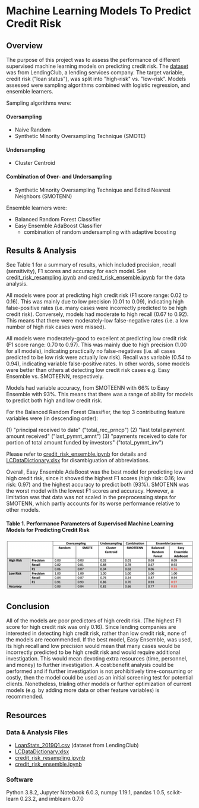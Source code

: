 # Machine Learning Models To Predict Credit Risk

## Overview
The purpose of this project was to assess the performance of different supervised machine learning models on predicting credit risk. The [dataset](data/LoanStats_2019Q1.csv) was from LendingClub, a lending services company. The target variable, credit risk ("loan status"), was split into "high-risk" vs. "low-risk". Models assessed were sampling algorithms combined with logistic regression, and ensemble learners. 

Sampling algorithms were:

#### Oversampling
- Naive Random
- Synthetic Minority Oversampling Technique (SMOTE)

#### Undersampling
- Cluster Centroid

#### Combination of Over- and Undersampling
- Synthetic Minority Oversampling Technique and Edited Nearest Neighbors (SMOTENN)

Ensemble learners were:
- Balanced Random Forest Classifier
- Easy Ensemble AdaBoost Classifier
    - combination of random undersampling with adaptive boosting

## Results & Analysis
See Table 1 for a summary of results, which included precision, recall (sensitivity), F1 scores and accuracy for each model. See [credit_risk_resampling.ipynb](analysis/credit_risk_resampling.ipynb) and [credit_risk_ensemble.ipynb](analysis/credit_risk_ensemble.ipynb) for the data analysis.

All models were poor at predicting high credit risk (F1 score range: 0.02 to 0.16). This was mainly due to low precision (0.01 to 0.09), indicating high false-positive rates (i.e. many cases were incorrectly predicted to be high credit risk). Conversely, models had moderate to high recall (0.67 to 0.92). This means that there were moderately-low false-negative rates (i.e. a low number of high risk cases were missed). 

All models were moderately-good to excellent at predicting low credit risk (F1 score range: 0.70 to 0.97). This was mainly due to high precision (1.00 for all models), indicating practically no false-negatives (i.e. all cases predicted to be low risk were actually low risk). Recall was variable (0.54 to 0.94), indicating variable false-positive rates. In other words, some models were better than others at detecting low credit risk cases e.g. Easy Ensemble vs. SMOTEENN, respectively. 

Models had variable accuracy, from SMOTEENN with 66% to Easy Ensemble with 93%. This means that there was a range of ability for models to predict both high and low credit risk. 

For the Balanced Random Forest Classifier, the top 3 contributing feature variables were (in descending order):

(1) "principal received to date" ("total_rec_prncp")
(2) "last total payment amount received" ("last_pymnt_amnt")
(3) "payments received to date for portion of total amount funded by investors" ("total_pymnt_inv")

Please refer to [credit_risk_ensemble.ipynb](analysis/credit_risk_ensemble.ipynb) for details and [LCDataDictionary.xlsx](data/LCDataDictionary.xlsx) for disambiguation of abbreviations.

Overall, Easy Ensemble AdaBoost was the best model for predicting low and high credit risk, since it showed the highest F1 scores (high risk: 0.16; low risk: 0.97) and the highest accuracy to predict both (93%). SMOTENN was the worst model with the lowest F1 scores and accuracy. However, a limitation was that data was not scaled in the preprocessing steps for SMOTENN, which partly accounts for its worse performance relative to other models. 

#### Table 1. Performance Parameters of Supervised Machine Learning Models for Predicting Credit Risk
![table1_modelPerformance.png](analysis/table1_modelPerformance.png)

## Conclusion
All of the models are poor predictors of high credit risk. (The highest F1 score for high credit risk was only 0.16). Since lending companies are interested in detecting high credit risk, rather than low credit risk, none of the models are recommended. If the best model, Easy Ensemble, was used, its high recall and low precision would mean that many cases would be incorrectly predicted to be high credit risk and would require additional investigation. This would mean devoting extra resources (time, personnel, and money) to further investigation. A cost:benefit analysis could be performed and if further investigation is not prohibitively time-consuming or costly, then the model could be used as an initial screening test for potential clients. Nonetheless, trialing other models or further optimization of current models (e.g. by adding more data or other feature variables) is recommended. 

## Resources
### Data & Analysis Files
- [LoanStats_2019Q1.csv](data/LoanStats_2019Q1.csv) (dataset from LendingClub)
- [LCDataDictionary.xlsx](data/LCDataDictionary.xlsx)
- [credit_risk_resampling.ipynb](analysis/credit_risk_resampling.ipynb)
- [credit_risk_ensemble.ipynb](analysis/credit_risk_ensemble.ipynb)

### Software
Python 3.8.2, Jupyter Notebook 6.0.3, numpy 1.19.1, pandas 1.0.5, scikit-learn 0.23.2, and imblearn 0.7.0